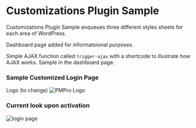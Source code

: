 # Customizations Plugin Sample

Customizations Plugin Sample enqueues three different styles sheets for each area of WordPress.

Dashboard page added for informatoional purposes.

Simple AJAX function called `trigger-ajax` with a shortcode to illustrate how AJAX works. Sample in the dashboard page.

### Sample Customized Login Page 
Logo (to change)
![PMPro Logo](https://github.com/strangerstudios/pmpro-customizations/blob/master/images/demo-logo.png "PMPro Logo")

### Current look upon activation
![login page](https://github.com/strangerstudios/pmpro-customizations/blob/master/images/login-page.png "Login Page as rendered after activation of customizations-plugin-sample plugin")